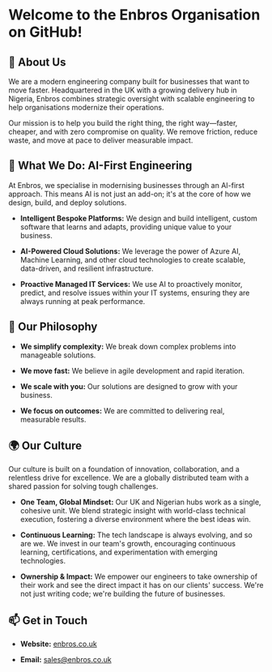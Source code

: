 # Welcome to the Enbros Organisation on GitHub!

## 👋 About Us

We are a modern engineering company built for businesses that want to move faster. Headquartered in the UK with a growing delivery hub in Nigeria, Enbros combines strategic oversight with scalable engineering to help organisations modernize their operations.

Our mission is to help you build the right thing, the right way—faster, cheaper, and with zero compromise on quality. We remove friction, reduce waste, and move at pace to deliver measurable impact.

## 🚀 What We Do: AI-First Engineering

At Enbros, we specialise in modernising businesses through an AI-first approach. This means AI is not just an add-on; it's at the core of how we design, build, and deploy solutions.

* **Intelligent Bespoke Platforms:** We design and build intelligent, custom software that learns and adapts, providing unique value to your business.

* **AI-Powered Cloud Solutions:** We leverage the power of Azure AI, Machine Learning, and other cloud technologies to create scalable, data-driven, and resilient infrastructure.

* **Proactive Managed IT Services:** We use AI to proactively monitor, predict, and resolve issues within your IT systems, ensuring they are always running at peak performance.

## 🔭 Our Philosophy

* **We simplify complexity:** We break down complex problems into manageable solutions.

* **We move fast:** We believe in agile development and rapid iteration.

* **We scale with you:** Our solutions are designed to grow with your business.

* **We focus on outcomes:** We are committed to delivering real, measurable results.

## 🌍 Our Culture

Our culture is built on a foundation of innovation, collaboration, and a relentless drive for excellence. We are a globally distributed team with a shared passion for solving tough challenges.

* **One Team, Global Mindset:** Our UK and Nigerian hubs work as a single, cohesive unit. We blend strategic insight with world-class technical execution, fostering a diverse environment where the best ideas win.

* **Continuous Learning:** The tech landscape is always evolving, and so are we. We invest in our team's growth, encouraging continuous learning, certifications, and experimentation with emerging technologies.

* **Ownership & Impact:** We empower our engineers to take ownership of their work and see the direct impact it has on our clients' success. We're not just writing code; we're building the future of businesses.

## 📫 Get in Touch

* **Website:** [enbros.co.uk](https://www.enbros.co.uk/)

* **Email:** [sales@enbros.co.uk](mailto:sales@enbros.co.uk)
